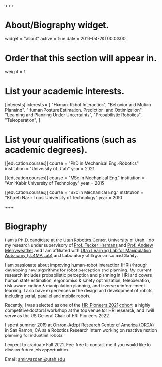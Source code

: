 +++
# About/Biography widget.
widget = "about"
active = true
date = 2016-04-20T00:00:00

# Order that this section will appear in.
weight = 1

# List your academic interests.
[interests]
  interests = [
    "Human-Robot Interaction",
    "Behavior and Motion Planning",
    "Human Posture Estimation, Prediction, and Optimization",
    "Learning and Planning Under Uncertainty",
    "Probabilistic Robotics",
    "Teleoperation",
]

# List your qualifications (such as academic degrees).
[[education.courses]]
  course = "PhD in Mechanical Eng.-Robotics"
  institution = "University of Utah"
  year = 2021

[[education.courses]]
  course = "MSc in Mechanical Eng."
  institution = "AmirKabir University of Technology"
  year = 2015

[[education.courses]]
  course = "BSc in Mechanical Eng."
  institution = "Khajeh Nasir Toosi University of Technology"
  year = 2010

+++

# Biography
I am a Ph.D. candidate at the [Utah Robotics Center](http://robotics.coe.utah.edu/), University of Utah. I do my research under supervisory of [Prof. Tucker Hermans](http://www.cs.utah.edu/~thermans/) and [Prof. Andrew Merryweather](https://mech.utah.edu/faculty/andrew-merryweather/) and I am affiliated with [Utah Learning Lab for Manipulation Autonomy (LL4MA Lab)](https://robot-learning.cs.utah.edu/) and Laboratory of Ergonomics and Safety.

I am passionate about improving human-robot interaction (HRI) through developing new algorithms for robot perception and planning. My current research includes probabilistic perception and planning in HRI and covers human state estimation, ergonomics & safety optimization, teleoperation, risk-aware motion & manipulation planning, and inverse reinforcement learning. I also have experiences in the design and development of robots including serial, parallel and mobile robots.

Recently, I was selected as one of the [HRI Pioneers 2021](http://www.hripioneers.info/hri21/index.html) [cohort](http://www.hripioneers.info/hri21/participants.html), a highly competitive doctoral workshop at the top venue for HRI research, and I will serve as the US General Chair of HRI Pioneers 2022.

I spent summer 2019 at [Omron-Adept Research Center of America (ORCA)](https://automation.omron.com/en/us/products/category/robotics) in San Ramon, CA as a Robotics Research Intern working on reactive motion planning for industrial robots.

I expect to graduate Fall 2021. Feel free to contact me if you would like to discuss future job opportunities.









Email: amir.yazdani@utah.edu
